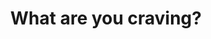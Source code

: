 ---
title: "What are you craving?"
categories:
  - breakfast
  - appetizers
  - salad
  - soup
  - entrees
  - heirloom
  - drinks
  - dessert
breakfastImg: ./breakfast.jpg
appsImg: ./apps.jpg
saladImg: ./salad.jpg
soupsImg: ./soups.jpg
entreesImg: ./entrees.jpg
heirloomImg: ./heirloom.jpg
drinksImg: ./drinks.jpg
dessertsImg: ./desserts.jpg
---